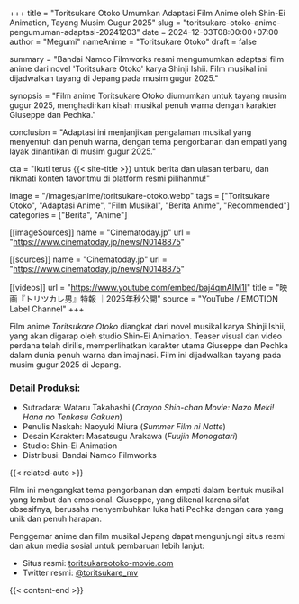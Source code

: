 +++
title = "Toritsukare Otoko Umumkan Adaptasi Film Anime oleh Shin-Ei Animation, Tayang Musim Gugur 2025"
slug = "toritsukare-otoko-anime-pengumuman-adaptasi-20241203"
date = 2024-12-03T08:00:00+07:00
author = "Megumi"
nameAnime = "Toritsukare Otoko"
draft = false

summary = "Bandai Namco Filmworks resmi mengumumkan adaptasi film anime dari novel 'Toritsukare Otoko' karya Shinji Ishii. Film musikal ini dijadwalkan tayang di Jepang pada musim gugur 2025."

synopsis = "Film anime Toritsukare Otoko diumumkan untuk tayang musim gugur 2025, menghadirkan kisah musikal penuh warna dengan karakter Giuseppe dan Pechka."

conclusion = "Adaptasi ini menjanjikan pengalaman musikal yang menyentuh dan penuh warna, dengan tema pengorbanan dan empati yang layak dinantikan di musim gugur 2025."

cta = "Ikuti terus {{< site-title >}} untuk berita dan ulasan terbaru, dan nikmati konten favoritmu di platform resmi pilihanmu!"


image = "/images/anime/toritsukare-otoko.webp"
tags = ["Toritsukare Otoko", "Adaptasi Anime", "Film Musikal", "Berita Anime", "Recommended"]
categories = ["Berita", "Anime"]

[[imageSources]]
name = "Cinematoday.jp"
url = "https://www.cinematoday.jp/news/N0148875"

[[sources]]
name = "Cinematoday.jp"
url = "https://www.cinematoday.jp/news/N0148875"

[[videos]]
url = "https://www.youtube.com/embed/baj4qmAIM1I"
title = "映画『トリツカレ男』特報 ｜2025年秋公開"
source = "YouTube / EMOTION Label Channel"
+++


Film anime *Toritsukare Otoko* diangkat dari novel musikal karya Shinji Ishii, yang akan digarap oleh studio Shin-Ei Animation. Teaser visual dan video perdana telah dirilis, memperlihatkan karakter utama Giuseppe dan Pechka dalam dunia penuh warna dan imajinasi. Film ini dijadwalkan tayang pada musim gugur 2025 di Jepang.

### Detail Produksi:
- Sutradara: Wataru Takahashi (*Crayon Shin-chan Movie: Nazo Meki! Hana no Tenkasu Gakuen*)
- Penulis Naskah: Naoyuki Miura (*Summer Film ni Notte*)
- Desain Karakter: Masatsugu Arakawa (*Fuujin Monogatari*)
- Studio: Shin-Ei Animation
- Distribusi: Bandai Namco Filmworks

{{< related-auto >}}

Film ini mengangkat tema pengorbanan dan empati dalam bentuk musikal yang lembut dan emosional. Giuseppe, yang dikenal karena sifat obsesifnya, berusaha menyembuhkan luka hati Pechka dengan cara yang unik dan penuh harapan.

Penggemar anime dan film musikal Jepang dapat mengunjungi situs resmi dan akun media sosial untuk pembaruan lebih lanjut:

- Situs resmi: [toritsukareotoko-movie.com](https://toritsukareotoko-movie.com)
- Twitter resmi: [@toritsukare_mv](https://twitter.com/toritsukare_mv)

{{< content-end >}}
